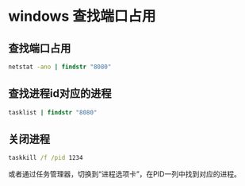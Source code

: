 # windows 查找端口占用

## 查找端口占用

```cmd
netstat -ano | findstr "8080"
```

## 查找进程id对应的进程

```cmd
tasklist | findstr "8080"
```

## 关闭进程

```cmd
taskkill /f /pid 1234
```

或者通过任务管理器，切换到“进程选项卡”，在PID一列中找到对应的进程。

